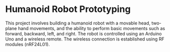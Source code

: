 # Humanoid Robot Prototyping
This project involves building a humanoid robot with a movable head, two-plane hand movements, and the ability to perform basic movements such as forward, backward, left, and right. The robot is controlled using an Arduino Uno and a wireless remote. The wireless connection is established using RF modules (nRF24L01).

<p align="center">
  <src="https://github.com/shryam102/Humanoid-Robot/assets/78613519/d87c517f-92c7-43a1-8290-50150af4c671">
</p>


